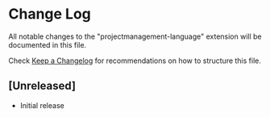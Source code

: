 # Change Log

All notable changes to the "projectmanagement-language" extension will be documented in this file.

Check [Keep a Changelog](http://keepachangelog.com/) for recommendations on how to structure this file.

## [Unreleased]

- Initial release
